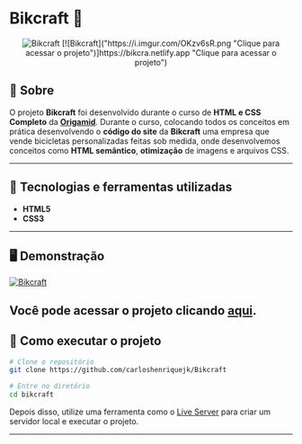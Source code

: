 # Bikcraft 🚴
<p align="center">
	<img src="https://i.imgur.com/OKzv6sR.png" alt="Bikcraft" title="Bikcraft">
	[![Bikcraft]("https://i.imgur.com/OKzv6sR.png "Clique para acessar o projeto")]https://bikcra.netlify.app "Clique para acessar o projeto")   
</p>

## 📖 Sobre   
O projeto **Bikcraft** foi desenvolvido durante o curso de **HTML e CSS Completo** da **[Origamid](https://www.origamid.com/)**. Durante o curso, colocando todos os conceitos em prática desenvolvendo o **código do site** da **Bikcraft** uma empresa que vende bicicletas personalizadas feitas sob medida, onde desenvolvemos conceitos como **HTML semântico**, **otimização** de imagens e arquivos CSS.  

---

## 🚀 Tecnologias e ferramentas utilizadas
- **HTML5**
- **CSS3**
---

## 🖥️ Demonstração
[![Bikcraft]( https://i.imgur.com/mci9f8c.png "Clique para acessar o projeto")](https://bikcra.netlify.app "Clique para acessar o projeto")   

Você pode acessar o projeto clicando [aqui](https://bikcra.netlify.app).
---


## 🔧 Como executar o projeto

```bash
# Clone o repositório
git clone https://github.com/carloshenriquejk/Bikcraft

# Entre no diretório
cd bikcraft
```
Depois disso, utilize uma ferramenta como o [Live Server](https://marketplace.visualstudio.com/items?itemName=ritwickdey.LiveServer) para criar um servidor local e executar o projeto.

---
